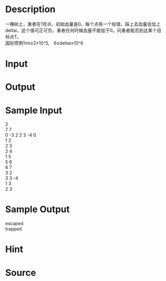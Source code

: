 
# Description

<div class="content"><div>一棵树上，勇者在1号点，初始血量是0。每个点有一个权值，踩上去血量会加上deltai，这个值可正可负。勇者任何时候血量不能低于0。问勇者能否到达某个目标点T。 </div>
<div>国际惯例1≤n≤2*10^5,　6≤deltai≤10^6</div>
<div></div>
<p></p></div>

# Input

<div class="content"><div></div>
<div></div>
<p></p></div>

# Output

<div class="content"></div>

# Sample Input

<div class="content"><span class="sampledata">2 <br/>
7 7 <br/>
0 -3 2 2 3 -4 0 <br/>
1 2 <br/>
2 3 <br/>
2 4 <br/>
1 5 <br/>
5 6 <br/>
6 7 <br/>
3 2 <br/>
3 3 -4 <br/>
1 3 <br/>
2 3 </span></div>

# Sample Output

<div class="content"><span class="sampledata">escaped <br/>
trapped </span></div>

# Hint

<div class="content"><p></p></div>

# Source

<div class="content"><p><a href="problemset.php?search="></a></p></div>

